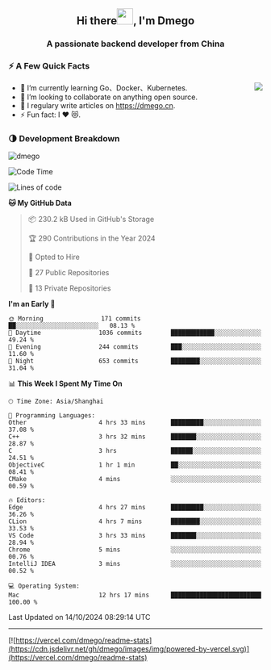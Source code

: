 <h2 align="center">Hi there<img src="https://cdn.jsdelivr.net/gh/dmego/images/img/Hi.gif" height="32" />, I'm Dmego </h2>
<h3 align="center">A passionate backend developer from China</h3>

### ⚡️ A Few Quick Facts

<img align="right" src="https://readme-stats-dmego.vercel.app/api?username=dmego&show_icons=true&icon_color=1573B3&hide_title=true&text_color=718096&bg_color=00000000&hide_border=true"/>

<ul>
    <li> 🌱 I’m currently learning Go、Docker、Kubernetes.</li>
    <li> 👯 I’m looking to collaborate on anything open source.</li>
    <li> 📝 I regulary write articles on <a href="https://dmego.cn">https://dmego.cn</a>.</li>
    <li> ⚡ Fun fact: I ❤️ 😻.</li>
</ul>

### 🌗 Development Breakdown

<img src="https://komarev.com/ghpvc/?username=dmego" alt="dmego" />

<!--START_SECTION:waka-->
![Code Time](http://img.shields.io/badge/Code%20Time-2%2C991%20hrs%2023%20mins-blue)

![Lines of code](https://img.shields.io/badge/From%20Hello%20World%20I%27ve%20Written-676.5%20thousand%20lines%20of%20code-blue)

**🐱 My GitHub Data** 

> 📦 230.2 kB Used in GitHub's Storage 
 > 
> 🏆 290 Contributions in the Year 2024
 > 
> 💼 Opted to Hire
 > 
> 📜 27 Public Repositories 
 > 
> 🔑 13 Private Repositories 
 > 
**I'm an Early 🐤** 

```text
🌞 Morning                171 commits         ██░░░░░░░░░░░░░░░░░░░░░░░   08.13 % 
🌆 Daytime                1036 commits        ████████████░░░░░░░░░░░░░   49.24 % 
🌃 Evening                244 commits         ███░░░░░░░░░░░░░░░░░░░░░░   11.60 % 
🌙 Night                  653 commits         ████████░░░░░░░░░░░░░░░░░   31.04 % 
```


📊 **This Week I Spent My Time On** 

```text
🕑︎ Time Zone: Asia/Shanghai

💬 Programming Languages: 
Other                    4 hrs 33 mins       █████████░░░░░░░░░░░░░░░░   37.08 % 
C++                      3 hrs 32 mins       ███████░░░░░░░░░░░░░░░░░░   28.87 % 
C                        3 hrs               ██████░░░░░░░░░░░░░░░░░░░   24.51 % 
ObjectiveC               1 hr 1 min          ██░░░░░░░░░░░░░░░░░░░░░░░   08.41 % 
CMake                    4 mins              ░░░░░░░░░░░░░░░░░░░░░░░░░   00.59 % 

🔥 Editors: 
Edge                     4 hrs 27 mins       █████████░░░░░░░░░░░░░░░░   36.26 % 
CLion                    4 hrs 7 mins        ████████░░░░░░░░░░░░░░░░░   33.53 % 
VS Code                  3 hrs 33 mins       ███████░░░░░░░░░░░░░░░░░░   28.94 % 
Chrome                   5 mins              ░░░░░░░░░░░░░░░░░░░░░░░░░   00.76 % 
IntelliJ IDEA            3 mins              ░░░░░░░░░░░░░░░░░░░░░░░░░   00.52 % 

💻 Operating System: 
Mac                      12 hrs 17 mins      █████████████████████████   100.00 % 
```


 Last Updated on 14/10/2024 08:29:14 UTC
<!--END_SECTION:waka-->

---

[![https://vercel.com/dmego/readme-stats](https://cdn.jsdelivr.net/gh/dmego/images/img/powered-by-vercel.svg)](https://vercel.com/dmego/readme-stats)

